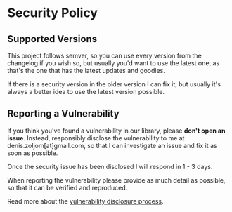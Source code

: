 # Security Policy

## Supported Versions

This project follows semver, so you can use every version from the changelog if you wish so, but usually you'd want to use the latest one, as that's the one that has the latest updates and goodies.

If there is a security version in the older version I can fix it, but usually it's always a better idea to use the latest version possible.

## Reporting a Vulnerability

If you think you've found a vulnerability in our library, please **don't open an issue**. Instead, responsibly disclose the vulnerability to me at denis.zoljom[at]gmail.com, so that I can investigate an issue and fix it as soon as possible.

Once the security issue has been disclosed I will respond in 1 - 3 days.

When reporting the vulnerability please provide as much detail as possible, so that it can be verified and reproduced.

Read more about the [vulnerability disclosure process](https://cheatsheetseries.owasp.org/cheatsheets/Vulnerability_Disclosure_Cheat_Sheet.html).
